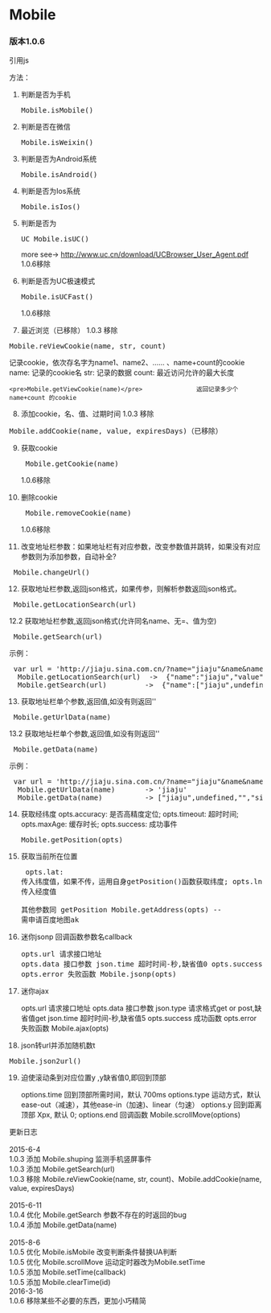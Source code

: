 <h1>Mobile</h1>
<h3>版本1.0.6</h3>

 引用js

 方法：
 
 1. 判断是否为手机 <pre>Mobile.isMobile()</pre>

 2. 判断是否在微信 <pre>Mobile.isWeixin()</pre>

 3. 判断是否为Android系统 <pre>Mobile.isAndroid()</pre>

 4. 判断是否为Ios系统 <pre>Mobile.isIos()</pre>

 5. 判断是否为<pre>UC Mobile.isUC()</pre>   more see-> http://www.uc.cn/download/UCBrowser_User_Agent.pdf    1.0.6移除

 6. 判断是否为UC极速模式 <pre>Mobile.isUCFast()</pre>   1.0.6移除


 7. 最近浏览（已移除） 	1.0.3 移除
 <pre>Mobile.reViewCookie(name, str, count)</pre>
 记录cookie，依次存名字为name1、name2、…… 、name+count的cookie
        name:   记录的cookie名
        str:    记录的数据
        count:  最近访问允许的最大长度

    <pre>Mobile.getViewCookie(name)</pre>				返回记录多少个 name+count 的cookie

 8. 添加cookie，名、值、过期时间 1.0.3 移除
  <pre>Mobile.addCookie(name, value, expiresDays)（已移除）</pre> 


 9. 获取cookie <pre> Mobile.getCookie(name)</pre>    1.0.6移除
 10. 删除cookie <pre> Mobile.removeCookie(name)</pre>   1.0.6移除

 11. 改变地址栏参数：如果地址栏有对应参数，改变参数值并跳转，如果没有对应参数则为添加参数，自动补全?
  <pre> Mobile.changeUrl()</pre> 
 12. 获取地址栏参数,返回json格式，如果传参，则解析参数返回json格式。
  <pre> Mobile.getLocationSearch(url)</pre> 
 12.2 获取地址栏参数,返回json格式(允许同名name、无=、值为空)
  <pre> Mobile.getSearch(url)</pre> 
 示例： 
  <pre> var url = 'http://jiaju.sina.com.cn/?name="jiaju"&name&name=&name=sina&value=leju';
  Mobile.getLocationSearch(url)  ->  {"name":"jiaju","value":"leju"}
  Mobile.getSearch(url)         ->  {"name":["jiaju",undefined,"","sina"],"value":"leju"}</pre> 

 13. 获取地址栏单个参数,返回值,如没有则返回''
  <pre> Mobile.getUrlData(name)</pre> 
 13.2 获取地址栏单个参数,返回值,如没有则返回''
  <pre> Mobile.getData(name)</pre> 
  示例： 
 <pre> var url = 'http://jiaju.sina.com.cn/?name="jiaju"&name&name=&name=sina&value=leju'
  Mobile.getUrlData(name) 		-> 'jiaju'
  Mobile.getData(name) 			-> ["jiaju",undefined,"","sina"]</pre> 

 14. 获取经纬度
		opts.accuracy: 	是否高精度定位;
	    opts.timeout: 超时时间;
	    opts.maxAge: 缓存时长;
	    opts.success: 成功事件
    <pre>  Mobile.getPosition(opts)</pre> 

 15. 获取当前所在位置
	<pre>   opts.lat: 传入纬度值，如果不传，运用自身getPosition()函数获取纬度;
		opts.lng: 传入经度值  
		其他参数同 getPosition
	  Mobile.getAddress(opts)  -- 	需申请百度地图ak</pre> 
	

 16. 迷你jsonp 	回调函数参数名callback
 	<pre>opts.url 请求接口地址
 		opts.data 接口参数
 		json.time 超时时间-秒,缺省值0
 		opts.success 成功函数
 		opts.error 失败函数
 	 Mobile.jsonp(opts)</pre> 

 17. 迷你ajax
    
        opts.url 请求接口地址
 		opts.data 接口参数
 		json.type 请求格式get or post,缺省值get
		json.time 超时时间-秒,缺省值5
 		opts.success 成功函数
 		opts.error 失败函数
 	Mobile.ajax(opts)

 18. json转url并添加随机数t
  <pre>Mobile.json2url()</pre>


 19. 迫使滚动条到对应位置y ,y缺省值0,即回到顶部
    
	    options.time   回到顶部所需时间，默认 700ms
		options.type   运动方式，默认 ease-out（减速），其他ease-in（加速)、linear（匀速）
		options.y 回到距离顶部 Xpx, 默认 0;
		options.end    回调函数
	 Mobile.scrollMove(options)


更新日志<br/>
<br/>2015-6-4
<br/>1.0.3 添加    Mobile.shuping 监测手机竖屏事件
<br/>1.0.3 添加    Mobile.getSearch(url) 
<br/>1.0.3 移除    Mobile.reViewCookie(name, str, count)、Mobile.addCookie(name, value, expiresDays)<br/>
<br/>2015-6-11
<br/>1.0.4 优化    Mobile.getSearch 参数不存在的时返回的bug
<br/>1.0.4 添加    Mobile.getData(name)<br/>
<br/>2015-8-6
<br/>1.0.5 优化    Mobile.isMobile 改变判断条件替换UA判断
<br/>1.0.5 优化    Mobile.scrollMove 运动定时器改为Mobile.setTime
<br/>1.0.5 添加    Mobile.setTime(callback)
<br/>1.0.5 添加    Mobile.clearTime(id)
<br/>2016-3-16
<br/>1.0.6 移除某些不必要的东西，更加小巧精简



